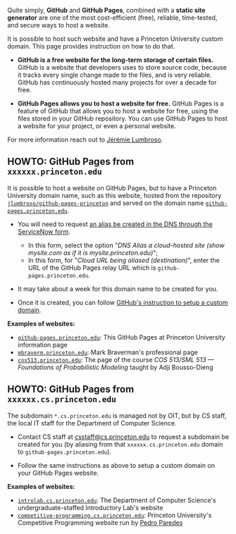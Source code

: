 Quite simply, **GitHub** and **GitHub Pages**, combined with a **static site generator** are one of the most cost-efficient (free), reliable, time-tested, and secure ways to host a website.

It is possible to host such website and have a Princeton University custom domain. This page provides instruction on how to do that.

- **GitHub is a free website for the long-term storage of certain files.** GitHub is a website that developers uses to store source code, because it tracks every single change made to the files, and is very reliable. GitHub has continuously hosted many projects for over a decade for free.

- **GitHub Pages allows you to host a website for free.** GitHub Pages is a feature of GitHub that allows you to host a website for free, using the files stored in your GitHub repository. You can use GitHub Pages to host a website for your project, or even a personal website.

For more information reach out to [Jérémie Lumbroso](https://www.cs.princeton.edu/people/profile/lumbroso).

## HOWTO: GitHub Pages from `xxxxxx.princeton.edu`

It is possible to host a website on GitHub Pages, but to have a Princeton University domain name, such as this website, hosted from the repository [`jlumbroso/github-pages-princeton`](https://github.com/jlumbroso/github-pages-princeton/) and served on the domain name [`github-pages.princeton.edu`](https://github-pages.princeton.edu/).

- You will need to request [an alias be created in the DNS through the ServiceNow form](https://princeton.service-now.com/service?id=sc_cat_item&sys_id=db24940a4ff92e0018ddd48e5210c750).

  - In this form, select the option "_DNS Alias a cloud-hosted site (show mysite.com as if it is mysite.princeton.edu)_";
  - In this form, for "_Cloud URL being aliased (destination)_", enter the URL of the GitHub Pages relay URL which is `github-pages.princeton.edu`.

- It may take about a week for this domain name to be created for you.

- Once it is created, you can follow [GitHub's instruction to setup a custom domain](https://docs.github.com/en/pages/configuring-a-custom-domain-for-your-github-pages-site/managing-a-custom-domain-for-your-github-pages-site).

**Examples of websites:**

- [`github-pages.princeton.edu`](https://github-pages.princeton.edu): This GitHub Pages at Princeton University information page
- [`mbraverm.princeton.edu`](https://mbraverm.princeton.edu/): Mark Braverman's professional page
- [`cos513.princeton.edu`](https://cos513.princeton.edu/): The page of the course _COS 513/SML 513 — Foundations of Probabilistic Modeling_ taught by Adji Bousso-Dieng

## HOWTO: GitHub Pages from `xxxxxx.cs.princeton.edu`

The subdomain `*.cs.princeton.edu` is managed not by OIT, but by CS staff, the local IT staff for the Department of Computer Science.

- Contact CS staff at [csstaff@cs.princeton.edu](mailto:csstaff@cs.princeton.edu) to request a subdomain be created for you (by aliasing from that `xxxxxx.cs.princeton.edu` domain to `github-pages.princeton.edu`).

- Follow the same instructions as above to setup a custom domain on your GitHub Pages website.

**Examples of websites:**

- [`introlab.cs.princeton.edu`](http://introlab.cs.princeton.edu/): The Department of Computer Science's undergraduate-staffed Introductory Lab's website
- [`competitive-programming.cs.princeton.edu`](https://competitive-programming.cs.princeton.edu/): Princeton University's Competitive Programming website run by [Pedro Paredes](https://www.cs.princeton.edu/~paredes/)
